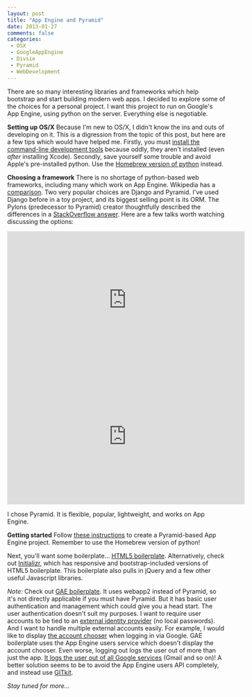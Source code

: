 ```yaml
---
layout: post
title: "App Engine and Pyramid"
date: 2013-01-27
comments: false
categories:
 - OSX
 - GoogleAppEngine
 - Divsie
 - Pyramid
 - WebDevelopment
---
```

There are so many interesting libraries and frameworks which help bootstrap and start building modern web apps. I decided to explore some of the choices for a personal project. I want this project to run on Google's App Engine, using python on the server. Everything else is negotiable.

__Setting up OS/X__
Because I'm new to OS/X, I didn't know the ins and outs of developing on it. This is a digression from the topic of this post, but here are a few tips which would have helped me. Firstly, you must&nbsp;<a href="http://blog.cingusoft.org/mac-osx-lion-virtualenv-and-could-not-call-in">install the command-line development tools</a>&nbsp;because oddly, they aren't installed (even _after_ installing Xcode). Secondly, save yourself some trouble and avoid Apple's pre-installed python. Use the&nbsp;<a href="http://mxcl.github.com/homebrew/">Homebrew version of python</a>&nbsp;instead.

__Choosing a framework__
There is no shortage of python-based web frameworks, including many which work on App Engine. Wikipedia has a <a href="http://en.wikipedia.org/wiki/Comparison_of_web_application_frameworks#Python_2">comparison</a>. Two very popular choices are Django and Pyramid. I've used Django before in a toy project, and its biggest selling point is its ORM. The Pylons (predecessor to Pyramid) creator thoughtfully described the differences in a <a href="http://stackoverflow.com/questions/48681/pros-cons-of-django-vs-pylons">StackOverflow answer</a>. Here are a few talks worth watching discussing the options:

<iframe allowfullscreen="" frameborder="0" height="315" src="http://www.youtube.com/embed/EKS-Y2lT2BQ" width="547"></iframe>
<iframe allowfullscreen="" frameborder="0" height="315" src="http://www.youtube.com/embed/DBV0MsRu72M" width="547"></iframe>

I chose Pyramid. It is flexible, popular, lightweight, and works on App Engine.

__Getting started__
Follow <a href="http://docs.pylonsproject.org/projects/pyramid_cookbook/en/latest/deployment/gae_buildout.html">these instructions</a>&nbsp;to create a Pyramid-based App Engine project.&nbsp;Remember to use the Homebrew version of python!

Next, you'll want some boilerplate...&nbsp;<a href="https://github.com/h5bp/html5-boilerplate">HTML5 boilerplate</a>. Alternatively, check out&nbsp;<a href="http://www.initializr.com/">Initializr</a>, which has responsive and bootstrap-included versions of HTML5 boilerplate. This boilerplate also pulls in jQuery and a few other useful Javascript libraries.

_Note:_ Check out&nbsp;<a href="https://github.com/coto/gae-boilerplate">GAE boilerplate</a>. It uses webapp2 instead of Pyramid, so it's not directly applicable if you must have Pyramid. But it has basic user authentication and management which could give you a head start. The user authentication doesn't suit my purposes. I want to require user accounts to be tied to an <a href="https://github.com/coto/gae-boilerplate/issues/226">external identity provider</a>&nbsp;(no local passwords). And I want to handle multiple external accounts easily. For example, I would like to display <a href="https://account-chooser.appspot.com/">the account chooser</a> when logging in via Google. GAE boilerplate uses the App Engine users service which doesn't display the account chooser. Even worse, logging out logs the user out of more than just the app. <a href="https://code.google.com/p/googleappengine/issues/detail?id=5602">It logs the user out of all Google services</a> (Gmail and so on)! A better solution seems to be to avoid the App Engine users API completely, and instead use <a href="https://developers.google.com/identity-toolkit/v2/acguide">GITkit</a>.

_Stay tuned for more..._
